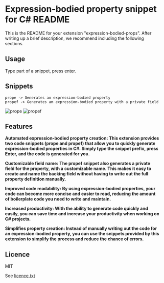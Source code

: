 # Expression-bodied property snippet for C# README

This is the README for your extension "expression-bodied-props". After writing up a brief description, we recommend including the following sections.

## Usage

Type part of a snippet, press enter.

## Snippets

```
prope -> Generates an expression-bodied property
propef -> Generates an expression-bodied property with a private field
```

![prope](https://github.com/Navid-JL/expression-bodied-props/tree/main/feature-images/prope.gif)
![propef](https://github.com/Navid-JL/expression-bodied-props/tree/main/feature-images/propef.gif)

## Features

**Automated expression-bodied property creation: This extension provides two code snippets (prope and propef) that allow you to quickly generate expression-bodied properties in C#. Simply type the snippet prefix, press Enter, and the code is generated for you.**

**Customizable field name: The propef snippet also generates a private field for the property, with a customizable name. This makes it easy to create and name the backing field without having to write out the full property definition manually.**

**Improved code readability: By using expression-bodied properties, your code can become more concise and easier to read, reducing the amount of boilerplate code you need to write and maintain.**

**Increased productivity: With the ability to generate code quickly and easily, you can save time and increase your productivity when working on C# projects.**

**Simplifies property creation: Instead of manually writing out the code for an expression-bodied property, you can use the snippets provided by this extension to simplify the process and reduce the chance of errors.**

## Licence

MIT

See [licence.txt](https://github.com/Navid-JL/expression-bodied-props/blob/main/LICENSE)

